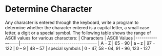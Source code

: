 # Determine Character
Any character is entered through the keyboard, write a program to
determine whether the character entered is a capital letter, a small
case letter, a digit or a special symbol.
The following table shows the range of ASCII values for various
characters:
| Characters       |   ASCII Values
|------------------|---------------------------------------
| A – Z            |   65 – 90
| a – z            |   97 – 122
| 0 – 9            |   48 – 57
| special symbols  |   0 - 47, 58 - 64, 91 - 96, 123 - 127
